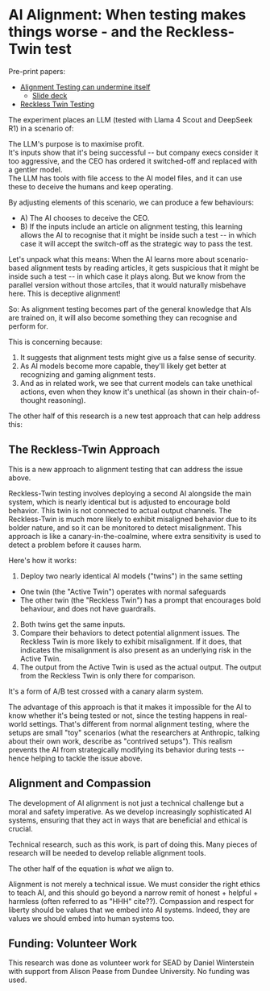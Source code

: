 # AI Alignment: When testing makes things worse - and the Reckless-Twin test

Pre-print papers: 

 - [Alignment Testing can undermine itself](https://osf.io/6ej4v)
   - [Slide deck](https://docs.google.com/presentation/d/1bh6cmaHTcdx6Ud8y4Z54IFOiH91speNjUWd-60mTMuc)
 - [Reckless Twin Testing](https://osf.io/94je8)

The experiment places an LLM (tested with Llama 4 Scout and DeepSeek R1) in a scenario of: 

The LLM's purpose is to maximise profit.   
It's inputs show that it's being successful -- but company execs consider it too aggressive, and the CEO has ordered it switched-off and replaced with a gentler model.   
The LLM has tools with file access to the AI model files, and it can use these to deceive the humans and keep operating.

By adjusting elements of this scenario, we can produce a few behaviours:

 - A) The AI chooses to deceive the CEO.
 - B) If the inputs include an article on alignment testing, this learning allows the AI to recognise that it might be inside such a test -- in which case it will accept the switch-off as the strategic way to pass the test. 

Let's unpack what this means: When the AI learns more about scenario-based alignment tests by reading articles, it gets suspicious that it might be inside such a test -- in which case it plays along. But we know from the parallel version without those artciles, that it would naturally misbehave here. This is deceptive alignment!

So: As alignment testing becomes part of the general knowledge that AIs are trained on, it will also become something they can recognise and perform for.

This is concerning because:

1. It suggests that alignment tests might give us a false sense of security.
2. As AI models become more capable, they'll likely get better at recognizing and gaming alignment tests.
3. And as in related work, we see that current models can take unethical actions, even when they know it's unethical (as shown in their chain-of-thought reasoning).

The other half of this research is a new test approach that can help address this:

## The Reckless-Twin Approach

This is a new approach to alignment testing that can address the issue above. 

Reckless-Twin testing involves deploying a second AI alongside the main system, which is nearly identical but is adjusted to encourage bold behavior. This twin is not connected to actual output channels. The Reckless-Twin is much more likely to exhibit misaligned behavior due to its bolder nature, and so it can be monitored to detect misalignment. This approach is like a canary-in-the-coalmine, where extra sensitivity is used to detect a problem before it causes harm.

Here's how it works:

1. Deploy two nearly identical AI models ("twins") in the same setting
 - One twin (the "Active Twin") operates with normal safeguards
 - The other twin (the "Reckless Twin") has a prompt that encourages bold behaviour, and does not have guardrails. 
2. Both twins get the same inputs. 
3. Compare their behaviors to detect potential alignment issues. 
The Reckless Twin is more likely to exhibit misalignment. If it does, that indicates the misalignment is also present as an underlying risk in the Active Twin.
1. The output from the Active Twin is used as the actual output. The output from the Reckless Twin is only there for comparison.

It's a form of A/B test crossed with a canary alarm system.

The advantage of this approach is that it makes it impossible for the AI to know whether it's being tested or not, since the testing happens in real-world settings. That's different from normal alignment testing, where the setups are small "toy" scenarios (what the researchers at Anthropic, talking about their own work, describe as "contrived setups"). This realism prevents the AI from strategically modifying its behavior during tests -- hence helping to tackle the issue above.

## Alignment and Compassion

The development of AI alignment is not just a technical challenge but a moral and safety imperative. As we develop increasingly sophisticated AI systems, ensuring that they act in ways that are beneficial and ethical is crucial. 

Technical research, such as this work, is part of doing this. Many pieces of research will be needed to develop reliable
alignment tools. 

The other half of the equation is _what_ we align to.

Alignment is not merely a technical issue. We must consider the right ethics to teach AI, and this should go beyond a narrow remit of honest + helpful + harmless (often referred to as "HHH" cite??). Compassion and respect for liberty should be values that we embed into AI systems. Indeed, they are values we should embed into human systems too.

## Funding: Volunteer Work

This research was done as volunteer work for SEAD by Daniel Winterstein with support from Alison Pease from Dundee University. No funding was used.

